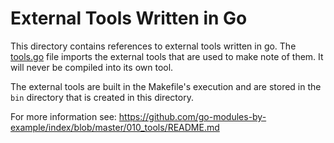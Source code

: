 # External Tools Written in Go

This directory contains references to external tools written in go. The [tools.go](./tools.go) file imports the external tools that are used to make note of them. It will never be compiled into its own tool.

The external tools are built in the Makefile's execution and are stored in the `bin` directory that is created in this directory.

For more information see: <https://github.com/go-modules-by-example/index/blob/master/010_tools/README.md>
